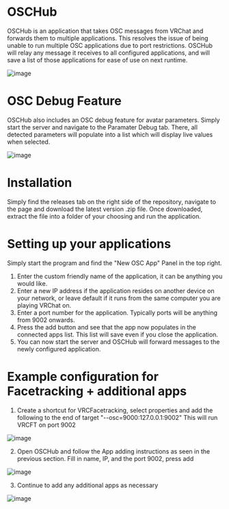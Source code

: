 # OSCHub

OSCHub is an application that takes OSC messages from VRChat and forwards them to multiple applications. This resolves the issue of being unable to run multiple OSC applications due to port restrictions. OSCHub will relay any message it receives to all configured applications, and will save a list of those applications for ease of use on next runtime.


![image](https://user-images.githubusercontent.com/102766533/204103930-a435e66a-f82e-4549-8cd0-87232f19bf5b.png)



# OSC Debug Feature

OSCHub also includes an OSC debug feature for avatar parameters. Simply start the server and navigate to the Paramater Debug tab. There, all detected parameters will populate into a list which will display live values when selected.

![image](https://user-images.githubusercontent.com/102766533/204103942-375bc9b3-d09d-4de9-9b6b-6e8eb6671a13.png)





# Installation

Simply find the releases tab on the right side of the repository, navigate to the page and download the latest version .zip file. Once downloaded, extract the file into a folder of your choosing and run the application.


# Setting up your applications

Simply start the program and find the "New OSC App" Panel in the top right.

1. Enter the custom friendly name of the application, it can be anything you would like.
2. Enter a new IP address if the application resides on another device on your network, or leave default if it runs from the same computer you are playing VRChat on.
3. Enter a port number for the application. Typically ports will be anything from 9002 onwards.
4. Press the add button and see that the app now populates in the connected apps list. This list will save even if you close the application.
5. You can now start the server and OSCHub will forward messages to the newly configured application.

# Example configuration for Facetracking + additional apps

1. Create a shortcut for VRCFacetracking, select properties and add the following to the end of target "--osc=9000:127.0.0.1:9002" This will run VRCFT on port 9002

![image](https://user-images.githubusercontent.com/102766533/204104356-d62c9e52-6d7a-493f-bd8d-28e73b95a5cf.png)

2. Open OSCHub and follow the App adding instructions as seen in the previous section. Fill in name, IP, and the port 9002, press add

![image](https://user-images.githubusercontent.com/102766533/204104446-527e6796-d8fa-4149-98d2-0922c7aa23c8.png)

3. Continue to add any additional apps as necessary

![image](https://user-images.githubusercontent.com/102766533/204104492-e8e8b0ef-aded-415c-8273-4c38a55c8c40.png)











